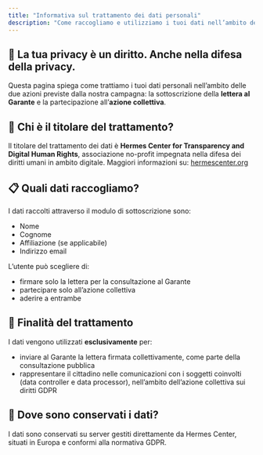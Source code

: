 ```yaml
---
title: "Informativa sul trattamento dei dati personali"
description: "Come raccogliamo e utilizziamo i tuoi dati nell’ambito della campagna contro il finto consenso digitale."
---
```


<section>
  <h1>🔐 La tua privacy è un diritto. Anche nella difesa della privacy.</h1>
</section>

<section>
  <p>Questa pagina spiega come trattiamo i tuoi dati personali nell’ambito delle due azioni previste dalla nostra campagna: la sottoscrizione della <strong>lettera al Garante</strong> e la partecipazione all’<strong>azione collettiva</strong>.</p>
</section>

<section>
  <h2>👤 Chi è il titolare del trattamento?</h2>
  <p>Il titolare del trattamento dei dati è <strong>Hermes Center for Transparency and Digital Human Rights</strong>, associazione no-profit impegnata nella difesa dei diritti umani in ambito digitale. Maggiori informazioni su: <a href="https://hermescenter.org">hermescenter.org</a></p>
</section>

<section>
  <h2>📋 Quali dati raccogliamo?</h2>
  <p>I dati raccolti attraverso il modulo di sottoscrizione sono:</p>
  <ul>
    <li>Nome</li>
    <li>Cognome</li>
    <li>Affiliazione (se applicabile)</li>
    <li>Indirizzo email</li>
  </ul>
  <p>L’utente può scegliere di:</p>
  <ul>
    <li>firmare solo la lettera per la consultazione al Garante</li>
    <li>partecipare solo all’azione collettiva</li>
    <li>aderire a entrambe</li>
  </ul>
</section>

<section>
  <h2>🎯 Finalità del trattamento</h2>
  <p>I dati vengono utilizzati <strong>esclusivamente</strong> per:</p>
  <ul>
    <li>inviare al Garante la lettera firmata collettivamente, come parte della consultazione pubblica</li>
    <li>rappresentare il cittadino nelle comunicazioni con i soggetti coinvolti (data controller e data processor), nell’ambito dell’azione collettiva sui diritti GDPR</li>
  </ul>
</section>

<section>
  <h2>📍 Dove sono conservati i dati?</h2>
  <p>I dati sono conservati su server gestiti direttamente da Hermes Center, situati in Europa e conformi alla normativa GDPR.</p>
</section>

